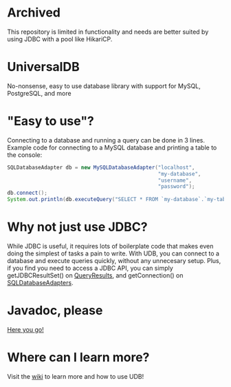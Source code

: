 # Archived
This repository is limited in functionality and needs are better suited by using JDBC with a pool like HikariCP.

# UniversalDB
No-nonsense, easy to use database library with support for MySQL, PostgreSQL, and more

# "Easy to use"?
Connecting to a database and running a query can be done in 3 lines.
Example code for connecting to a MySQL database and printing a table to the console:
```java
SQLDatabaseAdapter db = new MySQLDatabaseAdapter("localhost",
                                                 "my-database",
                                                 "username",
                                                 "password");
db.connect();
System.out.println(db.executeQuery("SELECT * FROM `my-database`.`my-table`").toString());
```

# Why not just use JDBC?
While JDBC is useful, it requires lots of boilerplate code that makes even doing the simplest of tasks a pain to write. With UDB, you can connect to a database and execute queries quickly, without any unnecesary setup. Plus, if you find you need to access a JDBC API, you can simply getJDBCResultSet() on [QueryResults](https://github.com/TermerMC/UniversalDB/blob/master/net/termer/udb/QueryResult.java), and getConnection() on [SQLDatabaseAdapters](https://github.com/TermerMC/UniversalDB/blob/master/net/termer/udb/sql/SQLDatabaseAdapter.java).

# Javadoc, please
[Here you go!](https://termer.net/javadoc/universaldb/1.0/index.html)

# Where can I learn more?
Visit the [wiki](https://github.com/TermerMC/UniversalDB/wiki) to learn more and how to use UDB!
